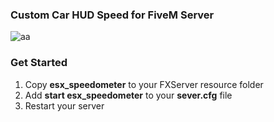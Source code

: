 ### Custom Car HUD Speed for FiveM Server
![aa](https://cdn.discordapp.com/attachments/834924184223481876/985340022267977768/unknown.png)



### Get Started
1) Copy **esx_speedometer** to your FXServer resource folder
2) Add **start esx_speedometer** to your **sever.cfg** file
3) Restart your server

  
